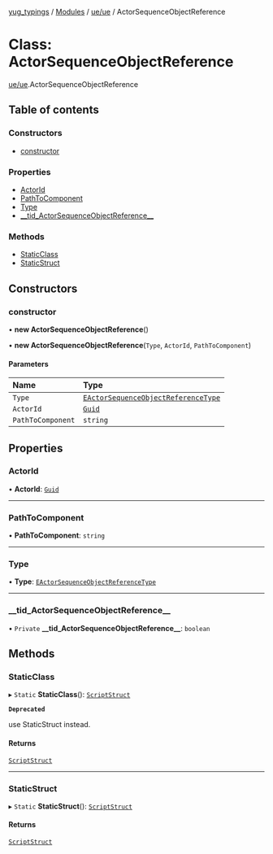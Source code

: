[yug_typings](../README.md) / [Modules](../modules.md) / [ue/ue](../modules/ue_ue.md) / ActorSequenceObjectReference

# Class: ActorSequenceObjectReference

[ue/ue](../modules/ue_ue.md).ActorSequenceObjectReference

## Table of contents

### Constructors

- [constructor](ue_ue.ActorSequenceObjectReference.md#constructor)

### Properties

- [ActorId](ue_ue.ActorSequenceObjectReference.md#actorid)
- [PathToComponent](ue_ue.ActorSequenceObjectReference.md#pathtocomponent)
- [Type](ue_ue.ActorSequenceObjectReference.md#type)
- [\_\_tid\_ActorSequenceObjectReference\_\_](ue_ue.ActorSequenceObjectReference.md#__tid_actorsequenceobjectreference__)

### Methods

- [StaticClass](ue_ue.ActorSequenceObjectReference.md#staticclass)
- [StaticStruct](ue_ue.ActorSequenceObjectReference.md#staticstruct)

## Constructors

### constructor

• **new ActorSequenceObjectReference**()

• **new ActorSequenceObjectReference**(`Type`, `ActorId`, `PathToComponent`)

#### Parameters

| Name | Type |
| :------ | :------ |
| `Type` | [`EActorSequenceObjectReferenceType`](../enums/ue_ue.EActorSequenceObjectReferenceType.md) |
| `ActorId` | [`Guid`](ue_ue_s.Guid.md) |
| `PathToComponent` | `string` |

## Properties

### ActorId

• **ActorId**: [`Guid`](ue_ue_s.Guid.md)

___

### PathToComponent

• **PathToComponent**: `string`

___

### Type

• **Type**: [`EActorSequenceObjectReferenceType`](../enums/ue_ue.EActorSequenceObjectReferenceType.md)

___

### \_\_tid\_ActorSequenceObjectReference\_\_

• `Private` **\_\_tid\_ActorSequenceObjectReference\_\_**: `boolean`

## Methods

### StaticClass

▸ `Static` **StaticClass**(): [`ScriptStruct`](ue_ue.ScriptStruct.md)

**`Deprecated`**

use StaticStruct instead.

#### Returns

[`ScriptStruct`](ue_ue.ScriptStruct.md)

___

### StaticStruct

▸ `Static` **StaticStruct**(): [`ScriptStruct`](ue_ue.ScriptStruct.md)

#### Returns

[`ScriptStruct`](ue_ue.ScriptStruct.md)
